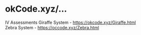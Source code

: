 # okCode.xyz/...
IV Assessments
Giraffe System - https://okcode.xyz/Giraffe.html  
Zebra System  - https://occode.xyz/Zebra.html
